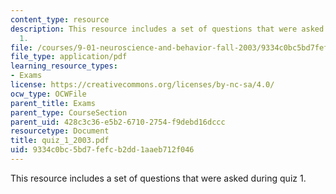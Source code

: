 ```yaml
---
content_type: resource
description: This resource includes a set of questions that were asked during quiz
  1.
file: /courses/9-01-neuroscience-and-behavior-fall-2003/9334c0bc5bd7fefcb2dd1aaeb712f046_quiz_1_2003.pdf
file_type: application/pdf
learning_resource_types:
- Exams
license: https://creativecommons.org/licenses/by-nc-sa/4.0/
ocw_type: OCWFile
parent_title: Exams
parent_type: CourseSection
parent_uid: 428c3c36-e5b2-6710-2754-f9debd16dccc
resourcetype: Document
title: quiz_1_2003.pdf
uid: 9334c0bc-5bd7-fefc-b2dd-1aaeb712f046
---
```

This resource includes a set of questions that were asked during quiz 1.
